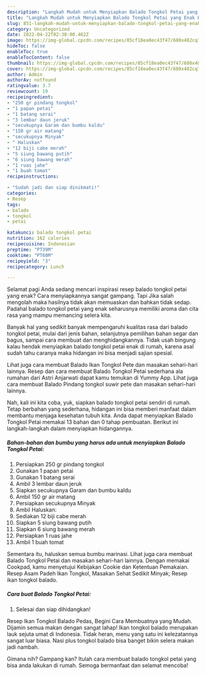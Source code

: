 ```yaml
---
description: "Langkah Mudah untuk Menyiapkan Balado Tongkol Petai yang Enak Banget"
title: "Langkah Mudah untuk Menyiapkan Balado Tongkol Petai yang Enak Banget"
slug: 851-langkah-mudah-untuk-menyiapkan-balado-tongkol-petai-yang-enak-banget
category: Uncategorized
date: 2022-04-22T02:38:00.462Z
image: https://img-global.cpcdn.com/recipes/85cf18ea0ec43f47/680x482cq70/balado-tongkol-petai-foto-resep-utama.jpg
hideToc: false
enableToc: true
enableTocContent: false
thumbnail: https://img-global.cpcdn.com/recipes/85cf18ea0ec43f47/680x482cq70/balado-tongkol-petai-foto-resep-utama.jpg
cover: https://img-global.cpcdn.com/recipes/85cf18ea0ec43f47/680x482cq70/balado-tongkol-petai-foto-resep-utama.jpg
author: Admin
authorAv: notfound
ratingvalue: 3.7
reviewcount: 19
recipeingredient:
- "250 gr pindang tongkol"
- "1 papan petai"
- "1 batang serai"
- "3 lembar daun jeruk"
- "secukupnya Garam dan bumbu kaldu"
- "150 gr air matang"
- "secukupnya Minyak"
- " Haluskan"
- "12 biji cabe merah"
- "5 siung bawang putih"
- "6 siung bawang merah"
- "1 ruas jahe"
- "1 buah tomat"
recipeinstructions:

- "Sudah jadi dan siap dinikmati!"
categories:
- Resep
tags:
- balado
- tongkol
- petai

katakunci: balado tongkol petai 
nutrition: 162 calories
recipecuisine: Indonesian
preptime: "PT39M"
cooktime: "PT60M"
recipeyield: "3"
recipecategory: Lunch

---
```



Selamat pagi Anda sedang mencari inspirasi resep balado tongkol petai yang enak? Cara menyiapkannya sangat gampang. Tapi Jika salah mengolah maka hasilnya tidak akan memuaskan dan bahkan tidak sedap. Padahal balado tongkol petai yang enak seharusnya memiliki aroma dan cita rasa yang mampu memancing selera kita.


Banyak hal yang sedikit banyak mempengaruhi kualitas rasa dari balado tongkol petai, mulai dari jenis bahan, selanjutnya pemilihan bahan segar dan bagus, sampai cara membuat dan menghidangkannya. Tidak usah bingung kalau hendak menyiapkan balado tongkol petai enak di rumah, karena asal sudah tahu caranya maka hidangan ini bisa menjadi sajian spesial.

Lihat juga cara membuat Balado Ikan Tongkol Pete dan masakan sehari-hari lainnya. Resep dan cara membuat Balado Tongkol Petai sederhana ala rumahan dari Astri Anjarwati dapat kamu temukan di Yummy App. Lihat juga cara membuat Balado Pindang tongkol suwir pete dan masakan sehari-hari lainnya.


Nah, kali ini kita coba, yuk, siapkan balado tongkol petai sendiri di rumah. Tetap berbahan yang sederhana, hidangan ini bisa memberi manfaat dalam membantu menjaga kesehatan tubuh kita. Anda dapat menyiapkan Balado Tongkol Petai memakai 13 bahan dan 0 tahap pembuatan. Berikut ini langkah-langkah dalam menyiapkan hidangannya.

<!--inarticleads1-->

##### Bahan-bahan dan bumbu yang harus ada untuk menyiapkan Balado Tongkol Petai:

1. Persiapkan 250 gr pindang tongkol
1. Gunakan 1 papan petai
1. Gunakan 1 batang serai
1. Ambil 3 lembar daun jeruk
1. Siapkan secukupnya Garam dan bumbu kaldu
1. Ambil 150 gr air matang
1. Persiapkan secukupnya Minyak
1. Ambil  Haluskan:
1. Sediakan 12 biji cabe merah
1. Siapkan 5 siung bawang putih
1. Siapkan 6 siung bawang merah
1. Persiapkan 1 ruas jahe
1. Ambil 1 buah tomat


Sementara itu, haluskan semua bumbu marinasi. Lihat juga cara membuat Balado Tongkol Petai dan masakan sehari-hari lainnya. Dengan memakai Cookpad, kamu menyetujui Kebijakan Cookie dan Ketentuan Pemakaian. Resep Asam Padeh Ikan Tongkol, Masakan Sehat Sedikit Minyak; Resep ikan tongkol balado. 

<!--inarticleads2-->

##### Cara buat Balado Tongkol Petai:


1. Selesai dan siap dihidangkan!

Resep Ikan Tongkol Balado Pedas, Begini Cara Membuatnya yang Mudah. Dijamin semua makan dengan sangat lahap! Ikan tongkol balado merupakan lauk sejuta umat di Indonesia. Tidak heran, menu yang satu ini kelezatannya sangat luar biasa. Nasi plus tongkol balado bisa banget bikin selera makan jadi nambah. 

Gimana nih? Gampang kan? Itulah cara membuat balado tongkol petai yang bisa anda lakukan di rumah. Semoga bermanfaat dan selamat mencoba!
